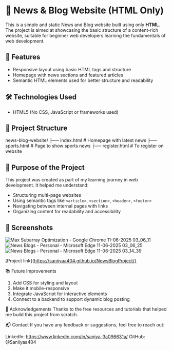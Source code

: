 # 📰 News & Blog Website (HTML Only)

This is a simple and static News and Blog website built using only **HTML**. The project is aimed at showcasing the basic structure of a content-rich website, suitable for beginner web developers learning the fundamentals of web development.

## 📌 Features

- Responsive layout using basic HTML tags and structure  
- Homepage with news sections and featured articles  
- Semantic HTML elements used for better structure and readability

## 🛠️ Technologies Used

- HTML5 (No CSS, JavaScript or frameworks used)

## 📂 Project Structure

news-blog-website/
├── index.html # Homepage with latest news
├── sports.html # Page to show sports news
├── register.html # To register on website

## 🎯 Purpose of the Project

This project was created as part of my learning journey in web development. It helped me understand:

- Structuring multi-page websites
- Using semantic tags like `<article>`, `<section>`, `<header>`, `<footer>`
- Navigating between internal pages with links
- Organizing content for readability and accessibility

## 📸 Screenshots

![Max Subarray Optimization - Google Chrome 11-06-2025 03_06_11](https://github.com/user-attachments/assets/44789149-e29d-4a3b-8864-6c9933dcd1b9)
![News   Blogs - Personal - Microsoft​ Edge 11-06-2025 03_06_25](https://github.com/user-attachments/assets/3f0914c0-c04b-422a-aa76-14cf5f048744)
![News   Blogs - Personal - Microsoft​ Edge 11-06-2025 03_14_39](https://github.com/user-attachments/assets/b676ae45-47d8-40f3-8c70-2257dffa558a)

[Project link]{https://saniiyaa404.github.io/NewsBlogProject/}

📚 Future Improvements
1. Add CSS for styling and layout
2. Make it mobile-responsive
3. Integrate JavaScript for interactive elements
4. Connect to a backend to support dynamic blog posting

🙌 Acknowledgements
Thanks to the free resources and tutorials that helped me build this project from scratch.

📬 Contact
If you have any feedback or suggestions, feel free to reach out:

LinkedIn: https://www.linkedin.com/in/saniya-3a096631a/
GitHub: @Saniiyaa404

